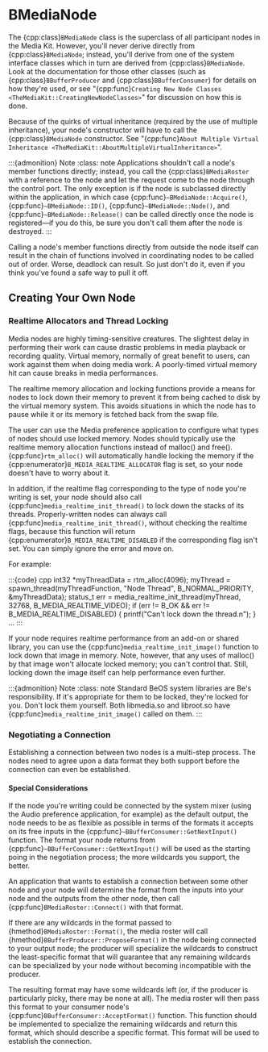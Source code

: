 # BMediaNode

The {cpp:class}`BMediaNode` class is the superclass of all participant
nodes in the Media Kit. However, you'll never derive directly from
{cpp:class}`BMediaNode`; instead, you'll derive from one of the system
interface classes which in turn are derived from {cpp:class}`BMediaNode`.
Look at the documentation for those other classes (such as
{cpp:class}`BBufferProducer` and {cpp:class}`BBufferConsumer`) for details
on how they're used, or see "{cpp:func}`Creating New Node Classes
<TheMediaKit::CreatingNewNodeClasses>`" for discussion on how this is done.

Because of the quirks of virtual inheritance (required by the use of
multiple inheritance), your node's constructor will have to call the
{cpp:class}`BMediaNode` constructor. See "{cpp:func}`About Multiple Virtual
Inheritance <TheMediaKit::AboutMultipleVirtualInheritance>`".

:::{admonition} Note
:class: note
Applications shouldn't call a node's member functions directly; instead,
you call the {cpp:class}`BMediaRoster` with a reference to the node and let
the request come to the node through the control port. The only exception
is if the node is subclassed directly within the application, in which case
{cpp:func}`~BMediaNode::Acquire()`, {cpp:func}`~BMediaNode::ID()`,
{cpp:func}`~BMediaNode::Node()`, and {cpp:func}`~BMediaNode::Release()` can
be called directly once the node is registered—if you do this, be sure you
don't call them after the node is destroyed.
:::

Calling a node's member functions directly from outside the node itself can
result in the chain of functions involved in coordinating nodes to be
called out of order. Worse, deadlock can result. So just don't do it, even
if you think you've found a safe way to pull it off.

## Creating Your Own Node

### Realtime Allocators and Thread Locking

Media nodes are highly timing-sensitive creatures. The slightest delay in
performing their work can cause drastic problems in media playback or
recording quality. Virtual memory, normally of great benefit to users, can
work against them when doing media work. A poorly-timed virtual memory hit
can cause breaks in media performances.

The realtime memory allocation and locking functions provide a means for
nodes to lock down their memory to prevent it from being cached to disk by
the virtual memory system. This avoids situations in which the node has to
pause while it or its memory is fetched back from the swap file.

The user can use the Media preference application to configure what types
of nodes should use locked memory. Nodes should typically use the realtime
memory allocation functions instead of malloc() and free().
{cpp:func}`rtm_alloc()` will automatically handle locking the memory if the
{cpp:enumerator}`B_MEDIA_REALTIME_ALLOCATOR` flag is set, so your node
doesn't have to worry about it.

In addition, if the realtime flag corresponding to the type of node you're
writing is set, your node should also call
{cpp:func}`media_realtime_init_thread()` to lock down the stacks of its
threads. Properly-written nodes can always call
{cpp:func}`media_realtime_init_thread()`, without checking the realtime
flags, because this function will return
{cpp:enumerator}`B_MEDIA_REALTIME_DISABLED` if the corresponding flag isn't
set. You can simply ignore the error and move on.

For example:

:::{code} cpp
int32 *myThreadData = rtm_alloc(4096);
myThread = spawn_thread(myThreadFunction, "Node Thread",
B_NORMAL_PRIORITY, &myThreadData);
status_t err = media_realtime_init_thread(myThread, 32768,
         B_MEDIA_REALTIME_VIDEO);
if (err != B_OK && err != B_MEDIA_REALTIME_DISABLED) {
   printf("Can't lock down the thread.n");
}
...
:::

If your node requires realtime performance from an add-on or shared
library, you can use the {cpp:func}`media_realtime_init_image()` function
to lock down that image in memory. Note, however, that any uses of malloc()
by that image won't allocate locked memory; you can't control that. Still,
locking down the image itself can help performance even further.

:::{admonition} Note
:class: note
Standard BeOS system libraries are Be's responsibility. If it's appropriate
for them to be locked, they're locked for you. Don't lock them yourself.
Both libmedia.so and libroot.so have
{cpp:func}`media_realtime_init_image()` called on them.
:::

### Negotiating a Connection

Establishing a connection between two nodes is a multi-step process. The
nodes need to agree upon a data format they both support before the
connection can even be established.

#### Special Considerations

If the node you're writing could be connected by the system mixer (using
the Audio preference application, for example) as the default output, the
node needs to be as flexible as possible in terms of the formats it accepts
on its free inputs in the {cpp:func}`~BBufferConsumer::GetNextInput()`
function. The format your node returns from
{cpp:func}`~BBufferConsumer::GetNextInput()` will be used as the starting
poing in the negotiation process; the more wildcards you support, the
better.

An application that wants to establish a connection between some other node
and your node will determine the format from the inputs into your node and
the outputs from the other node, then call
{cpp:func}`BMediaRoster::Connect()` with that format.

If there are any wildcards in the format passed to
{hmethod}`BMediaRoster::Format()`, the media roster will call
{hmethod}`BBufferProducer::ProposeFormat()` in the node being connected to
your output node; the producer will specialize the wildcards to construct
the least-specific format that will guarantee that any remaining wildcards
can be specialized by your node without becoming incompatible with the
producer.

The resulting format may have some wildcards left (or, if the producer is
particularly picky, there may be none at all). The media roster will then
pass this format to your consumer node's
{cpp:func}`BBufferConsumer::AcceptFormat()` function. This function should
be implemented to specialize the remaining wildcards and return this
format, which should describe a specific format. This format will be used
to establish the connection.
